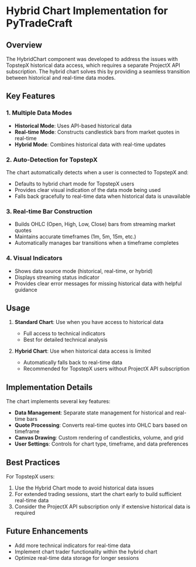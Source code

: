 # Hybrid Chart Implementation for PyTradeCraft

## Overview

The HybridChart component was developed to address the issues with TopstepX historical data access, which requires a separate ProjectX API subscription. The hybrid chart solves this by providing a seamless transition between historical and real-time data modes.

## Key Features

### 1. Multiple Data Modes

- **Historical Mode**: Uses API-based historical data
- **Real-time Mode**: Constructs candlestick bars from market quotes in real-time
- **Hybrid Mode**: Combines historical data with real-time updates

### 2. Auto-Detection for TopstepX

The chart automatically detects when a user is connected to TopstepX and:
- Defaults to hybrid chart mode for TopstepX users
- Provides clear visual indication of the data mode being used
- Falls back gracefully to real-time data when historical data is unavailable

### 3. Real-time Bar Construction

- Builds OHLC (Open, High, Low, Close) bars from streaming market quotes
- Maintains accurate timeframes (1m, 5m, 15m, etc.)
- Automatically manages bar transitions when a timeframe completes

### 4. Visual Indicators

- Shows data source mode (historical, real-time, or hybrid)
- Displays streaming status indicator
- Provides clear error messages for missing historical data with helpful guidance

## Usage

1. **Standard Chart**: Use when you have access to historical data
   - Full access to technical indicators
   - Best for detailed technical analysis

2. **Hybrid Chart**: Use when historical data access is limited
   - Automatically falls back to real-time data
   - Recommended for TopstepX users without ProjectX API subscription

## Implementation Details

The chart implements several key features:

- **Data Management**: Separate state management for historical and real-time bars
- **Quote Processing**: Converts real-time quotes into OHLC bars based on timeframe
- **Canvas Drawing**: Custom rendering of candlesticks, volume, and grid
- **User Settings**: Controls for chart type, timeframe, and data preferences

## Best Practices

For TopstepX users:
1. Use the Hybrid Chart mode to avoid historical data issues
2. For extended trading sessions, start the chart early to build sufficient real-time data
3. Consider the ProjectX API subscription only if extensive historical data is required

## Future Enhancements

- Add more technical indicators for real-time data
- Implement chart trader functionality within the hybrid chart
- Optimize real-time data storage for longer sessions
